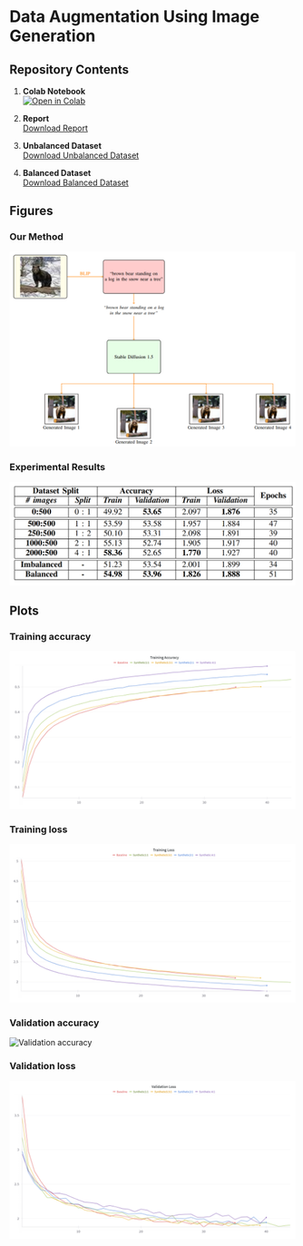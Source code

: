 # Data Augmentation Using Image Generation

## Repository Contents

1. **Colab Notebook**  
   [![Open in Colab](https://colab.research.google.com/assets/colab-badge.svg)](https://colab.research.google.com/drive/12AAMlu409uS278zjksbPqfofnJIKU7cH?usp=sharing)
   
2. **Report**  
   [Download Report](https://drive.google.com/file/d/132escLz_4e7LtyQ1XTn06M7V8itDYumT/view?usp=sharing)

3. **Unbalanced Dataset**  
   [Download Unbalanced Dataset](https://drive.google.com/file/d/1tvw_OuokEJ5XGEWY5QWjOP-fwm3MHFtI/view?usp=drive_link)

4. **Balanced Dataset**  
   [Download Balanced Dataset](https://drive.google.com/file/d/17AtQqRNWY3O300ZiGTV0-b_hgqj9M8Z8/view?usp=drive_link)

## Figures

### Our Method
![Block Diagram](figures/block_diagram.png)

### Experimental Results
![Expermental Results](figures/results.png)

## Plots

### Training accuracy
![Training accuracy](figures/train_a.png)

### Training loss
![Training loss](figures/train_l.png)

### Validation accuracy
![Validation accuracy](val_a/results.png)

### Validation loss
![Validation loss](figures/val_l.png)
